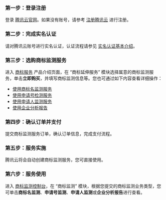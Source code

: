 ### 第一步：登录注册
登录 [腾讯云官网](https://cloud.tencent.com/login)。如果没有账号，请参考 [注册腾讯云](https://cloud.tencent.com/document/product/378/17985) 进行注册。

### 第二步：完成实名认证
请对腾讯云账号进行实名认证，认证流程请参见 [实名认证基本介绍](https://cloud.tencent.com/document/product/378/3629)。

### 第三步：选购商标监测服务
进入 [商标服务](https://tm.cloud.tencent.com/) 产品介绍页面，在 “商标延伸服务” 模块选择属意的商标监测服务，单击**立即购买**，并填写商标监测信息等。您也可通过如下内容查看详细操作：
 - [使用商标名监测服务](https://cloud.tencent.com/document/product/1145/60030)
 - [使用申请号检测服务](https://cloud.tencent.com/document/product/1145/60033)
 - [使用申请人监测服务](https://cloud.tencent.com/document/product/1145/60031)
 - [使用企业分析报告](https://cloud.tencent.com/document/product/1145/60032)

### 第四步：确认订单并支付
提交商标监测服务订单，确认订单信息，完成支付流程。

### 第五步：服务实施
腾讯云将会自动创建商标监测服务，您可直接使用。

### 第六步：服务使用
进入 [商标监测控制台](https://console.cloud.tencent.com/tmr/monitor/name)，在 “商标监测” 模块，根据您提交的商标监测业务类型，您可单击**商标名监测**、**申请号监测**、**申请人监测**或**企业分析报告**进行查看。
